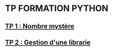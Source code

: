 # TP FORMATION PYTHON


## [TP 1 : Nombre mystère](tp-1-guess-number/README.md)

## [TP 2 : Gestion d'une librarie](tp-2-library/README.md)
